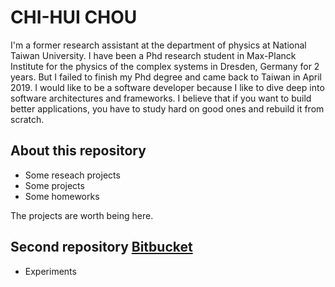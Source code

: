 # CHI-HUI CHOU
I'm a former research assistant at the department of physics at National Taiwan University. I have been a Phd research student in Max-Planck Institute for the physics of the complex systems in Dresden, Germany for 2 years. But I failed to finish my Phd degree and came back to Taiwan in April 2019. I would like to be a software developer because I like to dive deep into software architectures and frameworks. I believe that if you want to build better applications, you have to study hard on good ones and rebuild it from scratch.


## About this repository 
* Some reseach projects    
* Some projects  
* Some homeworks  

The projects are worth being here.


## Second repository [Bitbucket](https://bitbucket.org/afai97202013/)

* Experiments

